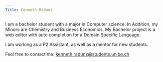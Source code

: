 ```yaml
---
Title: Kenneth Radunz
---
```


I am a bachelor student with a major in Computer science. In Addition, my Minors are Chemistry and Business Economics.
My Bachelor project is a web editor with auto completion for a Domain Specific Language. 

I am working as a P2 Assistant, as well as a mentor for new students.

Feel free to contact me: kenneth.radunz@students.unibe.ch
